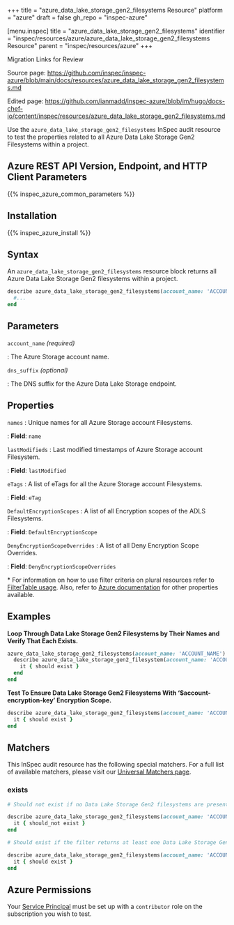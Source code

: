 +++
title = "azure_data_lake_storage_gen2_filesystems Resource"
platform = "azure"
draft = false
gh_repo = "inspec-azure"

[menu.inspec]
title = "azure_data_lake_storage_gen2_filesystems"
identifier = "inspec/resources/azure/azure_data_lake_storage_gen2_filesystems Resource"
parent = "inspec/resources/azure"
+++

<div class="admonition-note">
<p class="admonition-note-title">Migration Links for Review</p>
<div class="admonition-note-text">
<p>Source page: <a href="https://github.com/inspec/inspec-azure/blob/main/docs/resources/azure_data_lake_storage_gen2_filesystems.md">https://github.com/inspec/inspec-azure/blob/main/docs/resources/azure_data_lake_storage_gen2_filesystems.md</a></p>
<p>Edited page: <a href="https://github.com/ianmadd/inspec-azure/blob/im/hugo/docs-chef-io/content/inspec/resources/azure_data_lake_storage_gen2_filesystems.md">https://github.com/ianmadd/inspec-azure/blob/im/hugo/docs-chef-io/content/inspec/resources/azure_data_lake_storage_gen2_filesystems.md</a></p>
</div>
</div>


Use the `azure_data_lake_storage_gen2_filesystems` InSpec audit resource to test the properties related to all Azure Data Lake Storage Gen2 Filesystems within a project.

## Azure REST API Version, Endpoint, and HTTP Client Parameters

{{% inspec_azure_common_parameters %}}

## Installation

{{% inspec_azure_install %}}

## Syntax

An `azure_data_lake_storage_gen2_filesystems` resource block returns all Azure Data Lake Storage Gen2 filesystems within a project.

```ruby
describe azure_data_lake_storage_gen2_filesystems(account_name: 'ACCOUNT_NAME') do
  #...
end
```

## Parameters

`account_name` _(required)_

: The Azure Storage account name.

`dns_suffix` _(optional)_

: The DNS suffix for the Azure Data Lake Storage endpoint.

## Properties

`names`
: Unique names for all Azure Storage account Filesystems.

: **Field**: `name`

`lastModifieds`
: Last modified timestamps of Azure Storage account Filesystem.

: **Field**: `lastModified`

`eTags`
: A list of eTags for all the Azure Storage account Filesystems.

: **Field**: `eTag`

`DefaultEncryptionScopes`
: A list of all Encryption scopes of the ADLS Filesystems.

: **Field**: `DefaultEncryptionScope`

`DenyEncryptionScopeOverrides`
: A list of all Deny Encryption Scope Overrides.

: **Field**: `DenyEncryptionScopeOverrides`

<superscript>*</superscript> For information on how to use filter criteria on plural resources refer to [FilterTable usage](https://github.com/inspec/inspec/blob/master/dev-docs/filtertable-usage.md).
Also, refer to [Azure documentation](https://docs.microsoft.com/en-us/rest/api/storageservices/datalakestoragegen2/filesystem/list) for other properties available.

## Examples

**Loop Through Data Lake Storage Gen2 Filesystems by Their Names and Verify That Each Exists.**

```ruby
azure_data_lake_storage_gen2_filesystems(account_name: 'ACCOUNT_NAME').names.each do |name|
  describe azure_data_lake_storage_gen2_filesystem(account_name: 'ACCOUNT_NAME', name: name) do
    it { should exist }
  end
end
```

**Test To Ensure Data Lake Storage Gen2 Filesystems With ‘$account-encryption-key’ Encryption Scope.**

```ruby
describe azure_data_lake_storage_gen2_filesystems(account_name: 'ACCOUNT_NAME').where(DefaultEncryptionScope: '$account-encryption-key') do
  it { should exist }
end
```

## Matchers

This InSpec audit resource has the following special matchers. For a full list of available matchers, please visit our [Universal Matchers page](https://www.inspec.io/docs/reference/matchers/).

### exists

```ruby
# Should not exist if no Data Lake Storage Gen2 filesystems are present in the project and in the resource group

describe azure_data_lake_storage_gen2_filesystems(account_name: 'ACCOUNT_NAME') do
  it { should_not exist }
end

# Should exist if the filter returns at least one Data Lake Storage Gen2 filesystem in the project and in the resource group

describe azure_data_lake_storage_gen2_filesystems(account_name: 'ACCOUNT_NAME') do
  it { should exist }
end
```

## Azure Permissions

Your [Service Principal](https://docs.microsoft.com/en-us/azure/azure-resource-manager/resource-group-create-service-principal-portal) must be set up with a `contributor` role on the subscription you wish to test.
